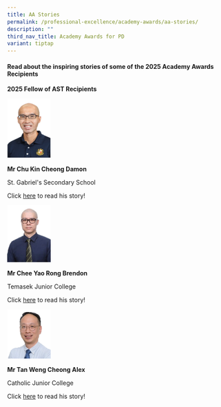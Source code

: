 ```yaml
---
title: AA Stories
permalink: /professional-excellence/academy-awards/aa-stories/
description: ""
third_nav_title: Academy Awards for PD
variant: tiptap
---
```

<h4>Read about the inspiring stories of some of the 2025 Academy Awards Recipients</h4>
<p><strong>2025 Fellow of AST Recipients</strong>
</p>
<p></p>
<div class="isomer-image-wrapper">
<img style="width: 20%;" height="auto" width="100%" alt="" src="/images/Awards/AA25_Damon.jpg">
</div>
<p><strong>Mr Chu Kin Cheong Damon  </strong>
</p>
<p>St. Gabriel's Secondary School</p>
<p>Click <a href="https://go.gov.sg/aa2025damon" rel="noopener noreferrer nofollow" target="_blank">here</a> to
read his story!</p>
<p></p>
<p></p>
<div class="isomer-image-wrapper">
<img style="width: 20%;" height="auto" width="100%" alt="" src="/images/Awards/AA25_Brendon.jpg">
</div>
<p><strong>Mr Chee Yao Rong Brendon</strong>
</p>
<p>Temasek Junior College</p>
<p>Click <a href="https://go.gov.sg/aa2025brendon" rel="noopener noreferrer nofollow" target="_blank">here</a> to
read his story!</p>
<p></p>
<p></p>
<div class="isomer-image-wrapper">
<img style="width: 20%;" height="auto" width="100%" alt="" src="/images/Awards/AA25_Alex.jpg">
</div>
<p></p>
<p><strong>Mr Tan Weng Cheong Alex</strong>
</p>
<p>Catholic Junior College</p>
<p>Click <a href="https://go.gov.sg/aa2025alex" rel="noopener noreferrer nofollow" target="_blank">here</a> to
read his story!</p>